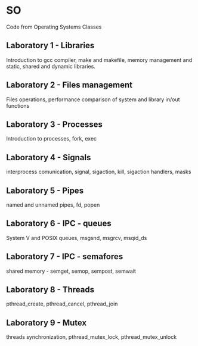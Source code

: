 # SO
Code from Operating Systems Classes

## Laboratory 1 - Libraries
Introduction to gcc compiler, make and makefile, memory management and static, shared and dynamic libraries.
## Laboratory 2 - Files management
Files operations, performance comparison of system and library in/out functions 
## Laboratory 3 - Processes
Introduction to processes, fork, exec
## Laboratory 4 - Signals
interprocess comunication, signal, sigaction, kill, sigaction handlers, masks
## Laboratory 5 - Pipes
named and unnamed pipes, fd, popen 
## Laboratory 6 - IPC - queues
System V and POSIX queues, msgsnd, msgrcv, msqid_ds
## Laboratory 7 - IPC - semafores
shared memory - semget, semop, sempost, semwait
## Laboratory 8 - Threads
pthread_create, pthread_cancel, pthread_join
## Laboratory 9 - Mutex
threads synchronization, pthread_mutex_lock, pthread_mutex_unlock 
